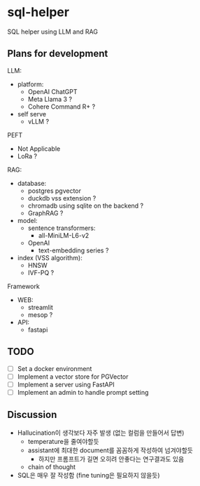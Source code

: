 # sql-helper
SQL helper using LLM and RAG


## Plans for development

LLM:
- platform:
  - OpenAI ChatGPT
  - Meta Llama 3 ?
  - Cohere Command R+ ?
- self serve
  - vLLM ?

PEFT
  - Not Applicable
  - LoRa ?

RAG:
- database:
  - postgres pgvector
  - duckdb vss extension ?
  - chromadb using sqlite on the backend ?
  - GraphRAG ?
- model:
  - sentence transformers:
    - all-MiniLM-L6-v2
  - OpenAI
    - text-embedding series ? 
- index (VSS algorithm):
  - HNSW
  - IVF-PQ ?

Framework
- WEB:
  - streamlit
  - mesop ?
- API:
  - fastapi

## TODO
- [ ] Set a docker environment
- [ ] Implement a vector store for PGVector
- [ ] Implement a server using FastAPI
- [ ] Implement an admin to handle prompt setting

## Discussion
- Hallucination이 생각보다 자주 발생 (없는 컬럼을 만들어서 답변)
  - temperature을 줄여야할듯
  - assistant에 최대한 document를 꼼꼼하게 작성하여 넘겨야할듯
    - 하지만 프롬프트가 길면 오히려 안좋다는 연구결과도 있음
  - chain of thought
- SQL은 매우 잘 작성함 (fine tuning은 필요하지 않을듯)
